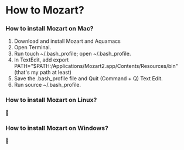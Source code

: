 # How to Mozart?

### How to install Mozart on Mac?

1. Download and install Mozart and Aquamacs
2. Open Terminal.
3. Run touch ~/.bash_profile; open ~/.bash_profile.
4. In TextEdit, add export PATH="$PATH:/Applications/Mozart2.app/Contents/Resources/bin" (that's my path at least)
5. Save the .bash_profile file and Quit (Command + Q) Text Edit.
6. Run source ~/.bash_profile.

### How to install Mozart on Linux?
🤷‍

### How to install Mozart on Windows?
🤷‍
